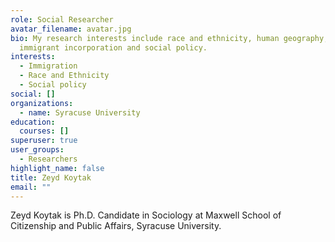 ```yaml
---
role: Social Researcher
avatar_filename: avatar.jpg
bio: My research interests include race and ethnicity, human geography,
  immigrant incorporation and social policy.
interests:
  - Immigration
  - Race and Ethnicity
  - Social policy
social: []
organizations:
  - name: Syracuse University
education:
  courses: []
superuser: true
user_groups:
  - Researchers
highlight_name: false
title: Zeyd Koytak
email: ""
---
```

Zeyd Koytak is Ph.D. Candidate in Sociology at Maxwell School of Citizenship and Public Affairs, Syracuse University.